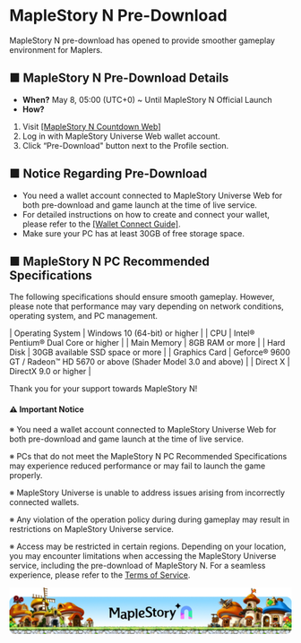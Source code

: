 # MapleStory N Pre-Download

MapleStory N pre-download has opened to provide smoother gameplay environment for Maplers.

## ■ MapleStory N Pre-Download Details
*   **When?** May 8, 05:00 (UTC+0) ~ Until MapleStory N Official Launch
*   **How?**
1.  Visit [\[MapleStory N Countdown Web\]](https://msu.io/maplestoryn/launch-countdown)
2.  Log in with MapleStory Universe Web wallet account.
3.  Click “Pre-Download" button next to the Profile section.
## ■ Notice Regarding Pre-Download
*   You need a wallet account connected to MapleStory Universe Web for both pre-download and game launch at the time of live service.
*   For detailed instructions on how to create and connect your wallet, please refer to the [\[Wallet Connect Guide\]](https://docs.maplestoryn.io/msn-101/learn-more/wallet-connect).
*   Make sure your PC has at least 30GB of free storage space.
## ■ MapleStory N PC Recommended Specifications

The following specifications should ensure smooth gameplay. However, please note that performance may vary depending on network conditions, operating system, and PC management.

| Operating System | Windows 10 (64-bit) or higher |
| CPU | Intel® Pentium® Dual Core or higher |
| Main Memory | 8GB RAM or more |
| Hard Disk | 30GB available SSD space or more |
| Graphics Card | Geforce® 9600 GT / Radeon™ HD 5670 or above (Shader Model 3.0 and above) |
| Direct X | DirectX 9.0 or higher |

Thank you for your support towards MapleStory N!

#### ⚠️ Important Notice

※ You need a wallet account connected to MapleStory Universe Web for both pre-download and game launch at the time of live service.

※ PCs that do not meet the MapleStory N PC Recommended Specifications may experience reduced performance or may fail to launch the game properly.

※ MapleStory Universe is unable to address issues arising from incorrectly connected wallets.

※ Any violation of the operation policy during during gameplay may result in restrictions on MapleStory Universe service.

※ Access may be restricted in certain regions. Depending on your location, you may encounter limitations when accessing the MapleStory Universe service, including the pre-download of MapleStory N. For a seamless experience, please refer to the [Terms of Service](https://msu.io/policy/terms).

![](images/announcement/image_1747236244949_825.png)